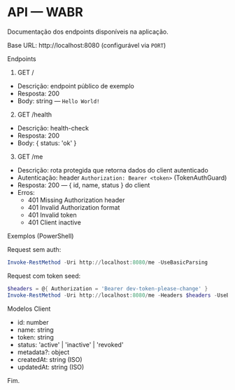 # API — WABR

Documentação dos endpoints disponíveis na aplicação.

Base URL: http://localhost:8080 (configurável via `PORT`)

Endpoints

1) GET /
- Descrição: endpoint público de exemplo
- Resposta: 200
- Body: string — `Hello World!`

2) GET /health
- Descrição: health-check
- Resposta: 200
- Body: { status: 'ok' }

3) GET /me
- Descrição: rota protegida que retorna dados do client autenticado
- Autenticação: header `Authorization: Bearer <token>` (TokenAuthGuard)
- Resposta: 200 — { id, name, status } do client
- Erros:
  - 401 Missing Authorization header
  - 401 Invalid Authorization format
  - 401 Invalid token
  - 401 Client inactive

Exemplos (PowerShell)

Request sem auth:
```powershell
Invoke-RestMethod -Uri http://localhost:8080/me -UseBasicParsing
```

Request com token seed:
```powershell
$headers = @{ Authorization = 'Bearer dev-token-please-change' }
Invoke-RestMethod -Uri http://localhost:8080/me -Headers $headers -UseBasicParsing
```

Modelos
Client
- id: number
- name: string
- token: string
- status: 'active' | 'inactive' | 'revoked'
- metadata?: object
- createdAt: string (ISO)
- updatedAt: string (ISO)

Fim.
